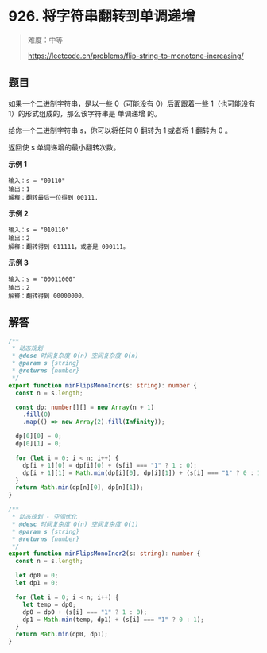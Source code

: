 # 926. 将字符串翻转到单调递增

> 难度：中等
>
> https://leetcode.cn/problems/flip-string-to-monotone-increasing/

## 题目

如果一个二进制字符串，是以一些 0（可能没有 0）后面跟着一些 1（也可能没有 1）的形式组成的，那么该字符串是 单调递增 的。

给你一个二进制字符串 s，你可以将任何 0 翻转为 1 或者将 1 翻转为 0 。

返回使 s 单调递增的最小翻转次数。

**示例 1**

```
输入：s = "00110"
输出：1
解释：翻转最后一位得到 00111.
```

**示例 2**

```
输入：s = "010110"
输出：2
解释：翻转得到 011111，或者是 000111。
```

**示例 3**

```
输入：s = "00011000"
输出：2
解释：翻转得到 00000000。
```

## 解答

```typescript
/**
 * 动态规划
 * @desc 时间复杂度 O(n) 空间复杂度 O(n)
 * @param s {string}
 * @returns {number}
 */
export function minFlipsMonoIncr(s: string): number {
  const n = s.length;

  const dp: number[][] = new Array(n + 1)
    .fill(0)
    .map(() => new Array(2).fill(Infinity));

  dp[0][0] = 0;
  dp[0][1] = 0;

  for (let i = 0; i < n; i++) {
    dp[i + 1][0] = dp[i][0] + (s[i] === "1" ? 1 : 0);
    dp[i + 1][1] = Math.min(dp[i][0], dp[i][1]) + (s[i] === "1" ? 0 : 1);
  }
  return Math.min(dp[n][0], dp[n][1]);
}

/**
 * 动态规划 - 空间优化
 * @desc 时间复杂度 O(n) 空间复杂度 O(1)
 * @param s {string}
 * @returns {number}
 */
export function minFlipsMonoIncr2(s: string): number {
  const n = s.length;

  let dp0 = 0;
  let dp1 = 0;

  for (let i = 0; i < n; i++) {
    let temp = dp0;
    dp0 = dp0 + (s[i] === "1" ? 1 : 0);
    dp1 = Math.min(temp, dp1) + (s[i] === "1" ? 0 : 1);
  }
  return Math.min(dp0, dp1);
}
```
